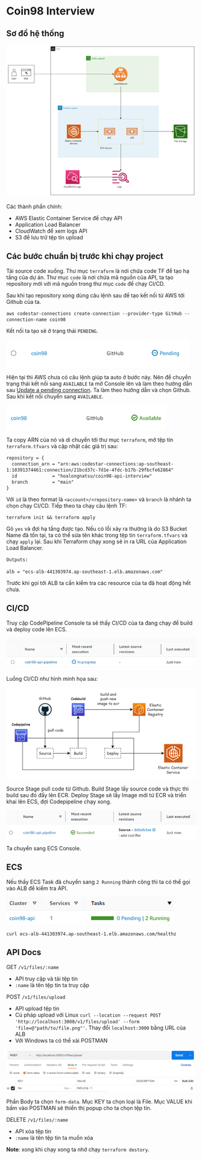 # Coin98 Interview

## Sơ đồ hệ thống

![](/images/icon-coin98.png)

Các thành phần chính:
+ AWS Elastic Container Service để chạy API
+ Application Load Balancer
+ CloudWatch để xem logs API
+ S3 để lưu trữ tệp tin upload

## Các bước chuẩn bị trước khi chạy project
Tải source code xuống. Thư mục `terraform` là nơi chứa code TF để tạo hạ tầng của dự án. Thư mục `code` là nơi chứa mã nguồn của API, ta tạo repository mới với mã nguồn trong thư mục `code` để chạy CI/CD.

Sau khi tạo repository xong dùng câu lệnh sau để tạo kết nối từ AWS tới Github của ta.


```
aws codestar-connections create-connection --provider-type GitHub --connection-name coin98
```

Kết nối ta tạo sẽ ở trạng thái `PENDING`.

![](/images/01.png)

Hiện tại thì AWS chưa có câu lệnh giúp ta auto ở bước này. Nên để chuyển trạng thái kết nối sang `AVAILABLE` ta mở Console lên và làm theo hướng dẫn sau [Update a pending connection](https://docs.aws.amazon.com/dtconsole/latest/userguide/connections-update.html). Ta làm theo hướng dẫn và chọn Github. Sau khi kết nối chuyển sang `AVAILABLE`.

![](/images/02.png)

Ta copy ARN của nó và di chuyển tới thư mục `terraform`, mở tệp tin `terraform.tfvars` và cập nhật các giá trị sau:

```
repository = {
  connection_arn = "arn:aws:codestar-connections:ap-southeast-1:10391374461:connection/21bcd37c-7d1e-4fdc-b17b-29fbcfe62864"
  id             = "hoalongnatsu/coin98-api-interview"
  branch         = "main"
}
```

Với `id` là theo format là `<account>/<repository-name>` và `branch` là nhánh ta chọn chạy CI/CD. Tiếp theo ta chạy câu lệnh TF:

```
terraform init && terraform apply
```

Gõ `yes` và đợi hạ tầng được tạo. Nếu có lỗi xảy ra thường là do S3 Bucket Name đã tồn tại, ta có thể sửa tên khác trong tệp tin `terraform.tfvars` và chạy `apply` lại. Sau khi Terraform chạy xong sẽ in ra URL của Application Load Balancer.

```
Outputs:

alb = "ecs-alb-441303974.ap-southeast-1.elb.amazonaws.com"
```

Trước khi gọi tới ALB ta cần kiểm tra các resource của ta đã hoạt động hết chưa.

## CI/CD
Truy cập CodePipeline Console ta sẽ thấy CI/CD của ta đang chạy để build và deploy code lên ECS.

![](/images/03.png)

Luồng CI/CD như hình minh họa sau:

![](/images/icon-coin98-cicd.png)

Source Stage pull code từ Github. Build Stage lấy source code và thực thi build sau đó đẩy lên ECR. Deploy Stage sẽ lấy Image mới từ ECR và triển khai lên ECS, đợi Codepipeline chạy xong.

![](/images/04.png)

Ta chuyển sang ECS Console.

## ECS
Nếu thấy ECS Task đã chuyển sang `2 Running` thành công thì ta có thể gọi vào ALB để kiểm tra API.

![](/images/05.png)

```
curl ecs-alb-441303974.ap-southeast-1.elb.amazonaws.com/healthz
```


## API Docs
GET `/v1/files/:name`

+ API truy cập và tải tệp tin
+ `:name` là tên tệp tin ta truy cập

POST `/v1/files/upload`
+ API upload tệp tin
+ Cú pháp upload với Linux `curl --location --request POST 'http://localhost:3000/v1/files/upload' --form 'file=@"path/to/file.png"'`. Thay đổi `localhost:3000` bằng URL của ALB
+ Với Windows ta có thể xài POSTMAN

![](/images/06.png)

Phần Body ta chọn `form-data`. Mục KEY ta chọn loại là File. Mục VALUE khi bấm vào POSTMAN sẽ thiển thị popup cho ta chọn tệp tin.

DELETE `/v1/files/:name`
+ API xóa tệp tin
+ `:name` là tên tệp tin ta muốn xóa

**Note**: xong khi chạy xong ta nhớ chạy `terraform destory`.